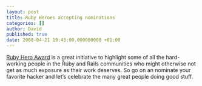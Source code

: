 ```yaml
---
layout: post
title: Ruby Heroes accepting nominations
categories: []
author: David
published: true
date: 2008-04-21 19:43:00.000000000 +01:00
---
```

<p><a href="http://www.rubyheroes.com/">Ruby Hero Award</a> is a great initiative to highlight some of all the hard-working people in the Ruby and Rails communities who might otherwise not get as much exposure as their work deserves. So go on an nominate your favorite hacker and let&#8217;s celebrate the many great people doing good stuff.</p>
